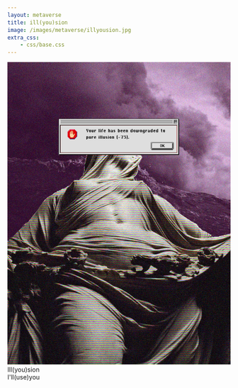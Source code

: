 ```yaml
---
layout: metaverse
title: ill(you)sion
image: /images/metaverse/illyousion.jpg
extra_css: 
    - css/base.css
---
```


<div class="image">
    <img src="/images/metaverse/illyousion.jpg"/>
</div>

<div class="text">
    Ill(you)sion <br>
    I'll(use)you
</div>

